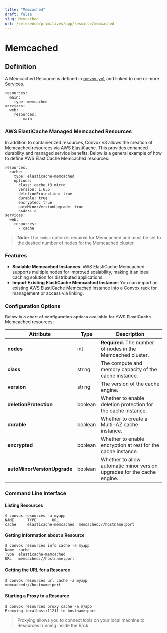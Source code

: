 ```yaml
---
title: "Memcached"
draft: false
slug: Memcached
url: /reference/primitives/app/resource/memcached
---
```

# Memcached

## Definition

A Memcached Resource is defined in [```convox.yml```](/configuration/convox-yml) and linked to one or more [Services](/reference/primitives/app/service).

```
resources:
  main:
    type: memcached
services:
  web:
    resources:
      - main
```


### AWS ElastiCache Managed Memcached Resources

In addition to containerized resources, Convox v3 allows the creation of Memcached resources via AWS ElastiCache. This provides enhanced durability and managed service benefits. Below is a general example of how to define AWS ElastiCache Memcached resources:

```
resources:
  cache:
    type: elasticache-memcached
    options:
      class: cache.t3.micro
      version: 1.6.6
      deletionProtection: true
      durable: true
      encrypted: true
      autoMinorVersionUpgrade: true
      nodes: 2
services:
  web:
    resources:
      - cache
```

> **Note:** The `nodes` option is required for Memcached and must be set to the desired number of nodes for the Memcached cluster.

### Features

- **Scalable Memcached Instances**: AWS ElastiCache Memcached supports multiple nodes for improved scalability, making it an ideal caching solution for distributed applications.
- **Import Existing ElastiCache Memcached Instance**: You can import an existing AWS ElastiCache Memcached instance into a Convox rack for management or access via linking.

### Configuration Options

Below is a chart of configuration options available for AWS ElastiCache Memcached resources:

| Attribute                | Type    | Description                                                                                       |
| ------------------------ | ------- | ------------------------------------------------------------------------------------------------- |
| **nodes**                | int     | **Required.** The number of nodes in the Memcached cluster.                                        |
| **class**                | string  | The compute and memory capacity of the cache instance.                                             |
| **version**              | string  | The version of the cache engine.                                                                   |
| **deletionProtection**   | boolean | Whether to enable deletion protection for the cache instance.                                      |
| **durable**              | boolean | Whether to create a Multi-AZ cache instance.                                                       |
| **encrypted**            | boolean | Whether to enable encryption at rest for the cache instance.                                       |
| **autoMinorVersionUpgrade** | boolean | Whether to allow automatic minor version upgrades for the cache engine.                           |

### Command Line Interface

#### Listing Resources
```
$ convox resources -a myapp
NAME      TYPE       URL
cache     elasticache-memcached  memcached://hostname:port
```

#### Getting Information about a Resource
```
$ convox resources info cache -a myapp
Name  cache
Type  elasticache-memcached
URL   memcached://hostname:port
```

#### Getting the URL for a Resource
```
$ convox resources url cache -a myapp
memcached://hostname:port
```

#### Starting a Proxy to a Resource
```
$ convox resources proxy cache -a myapp
Proxying localhost:11211 to hostname:port
```
> Proxying allows you to connect tools on your local machine to Resources running inside the Rack.
